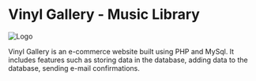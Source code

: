 
# Vinyl Gallery - Music Library

![Logo](https://i.pinimg.com/originals/16/6d/99/166d9996a81fa7929494275d91017d45.jpg)

    

Vinyl Gallery is an e-commerce website built using PHP and MySql. It includes features such as storing data in the database, adding data to the database, sending e-mail confirmations. 
